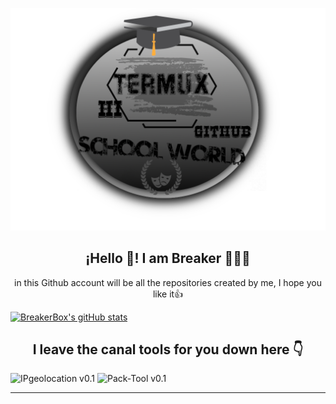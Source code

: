 ![foto](l.png)
<h2 align="center">¡Hello 👋! I am Breaker 👨🏻‍💻</h2>

<p align="center"I am a ruby ​​programmer👨🏻‍💻<br/>in this Github account will be all the repositories created by me, I hope you like it👍</p>


[![BreakerBox's gitHub stats](https://github-readme-stats.vercel.app/api?username=BreakerBox&show_icons=true&theme=midnight-purple)](https://github.com/anuraghazra/github-readme-stats)



<h2 align="center">I leave the canal tools for you down here 👇</h2>

![IPgeolocation v0.1](https://img.shields.io/badge/IPgeolocation-%F0%9D%96%9B0.1-blue)
![Pack-Tool v0.1](https://img.shields.io/badge/Pack--Tool-v0.1-blue)

---
